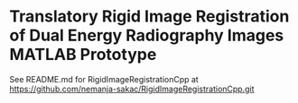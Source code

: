 # Translatory Rigid Image Registration of Dual Energy Radiography Images MATLAB Prototype

See README.md for RigidImageRegistrationCpp at https://github.com/nemanja-sakac/RigidImageRegistrationCpp.git
